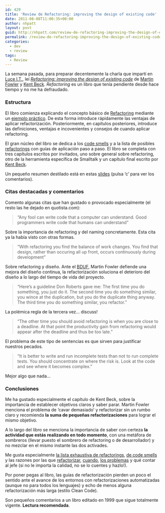 ```yaml
---
id: 429
title: 'Review de Refactoring: improving the design of existing code'
date: 2011-08-08T11:00:35+00:00
author: nhpatt
layout: post
guid: http://nhpatt.com/review-de-refactoring-improving-the-design-of-existing-code/
permalink: /review-de-refactoring-improving-the-design-of-existing-code/
categories:
  - dev
  - review
tags:
  - Review
---
```

La semana pasada, para preparar decentemente la charla que impartí en [Luce I.T.](http://luceit.com), leí _[Refactoring: improving the design of existing code](http://books.google.fr/books/about/Refactoring.html?id=1MsETFPD3I0C&redir_esc=y)_ de [Martin Fowler](https://www.google.fr/search?hl=es&tbo=p&tbm=bks&q=inauthor:%22Martin+Fowler%22&gws_rd=cr&ei=_yp_VKHtOMWracL9gqgJ) y [Kent Beck](https://www.google.fr/search?hl=es&tbo=p&tbm=bks&q=inauthor:%22Kent+Beck%22&gws_rd=cr&ei=tkB_VJLMNYKBabKpgdgJ). _Refactoring_ es un libro que tenía pendiente desde hace tiempo y no me ha defraudado.

### Estructura

El libro comienza explicando el concepto básico de [Refactoring](http://en.wikipedia.org/wiki/Code_refactoring) mediante un [ejemplo práctico](https://github.com/nhpatt/refactoring). De esta forma introduce rápidamente las ventajas de aplicar refactorización. Posteriormente, en capítulos posteriores, introduce las definiciones, ventajas e incovenientes y consejos de cuando aplicar refactoring.

El gran núcleo del libro se dedica a los [code smells](http://en.wikipedia.org/wiki/Code_smell) y a la lista de posibles [refactorings](http://www.refactoring.com/catalog/index.html) con guías de aplicación paso a paso. El libro se completa con tres capítulos escritos por invitados, uno sobre general sobre refactoring, otro de la herramienta específica de Smalltalk y un capítulo final escrito por [Kent Beck](http://en.wikipedia.org/wiki/Kent_Beck).

Un pequeño resumen destilado está en estas [slides](http://nhpatt.com/slides/a%20REFACTORING%20day/) (pulsa &#8216;c&#8217; para ver los comentarios).



### Citas destacadas y comentarios

Comento algunas citas que han gustado o provocado especialmente (el resto las he dejado en quotista.com):

> &#8220;Any fool can write code that a computer can understand. Good programmers write code that humans can understand&#8221;

Sobre la importancia de refactoring y del naming concretamente. Esta cita ya la había visto con otras formas.

> &#8220;With refactoring you find the balance of work changes. You find that design, rather than occuring all up front, occurs continuously during development&#8221;

Sobre refactoring y diseño. Ante el [BDUF](http://en.wikipedia.org/wiki/Big_Design_Up_Front), Martin Fowler defiende una mejora del diseño continua, la refactorización soluciona el deterioro del diseño a lo largo del tiempo de vida del proyecto.

> &#8220;Here&#8217;s a guideline Don Roberts gave me: The first time you do something, you just do it. The second time you do something similar, you wince at the duplication, but you do the duplicate thing anyway. The third time you do something similar, you refactor.&#8221;

La polémica regla de la tercera vez&#8230; discuss!

> &#8220;The other time you should avoid refactoring is when you are close to a deadline. At that point the productivity gain from refactoring would appear after the deadline and thus be too late.&#8221;

El problema de este tipo de sentencias es que sirven para justificar nuestros pecados.

> &#8220;It is better to write and run incomplete tests than not to run complete tests. You should concentrate on where the risk is. Look at the code and see where it becomes complex.&#8221;

Mejor algo que nada&#8230;

### Conclusiones

Me ha gustado especialmente el capítulo de Kent Beck, sobre la importancia de establecer objetivos claros y saber parar. Martin Fowler menciona el problema de &#8216;cavar demasiado&#8217; y refactorizar sin un rumbo claro y recomienda **la suma de pequeñas refactorizaciones** para lograr el mismo objetivo.

A lo largo del libro se menciona la importancia de saber con certeza **la actividad que estás realizando en todo momento**, con una metáfora de sombreros (llevar puesto el sombrero de refactoring o de desarrollador) y no mezclar en el mismo instante las dos activades.

Me gusta especialmente [la lista exhaustiva de refactorings](http://nhpatt.com/slides/a%20REFACTORING%20day/#slide9), [de code smells](http://nhpatt.com/slides/a%20REFACTORING%20day/#slide8) y las razones por las que [refactorizar](http://nhpatt.com/slides/a%20REFACTORING%20day/#slide4), [cuando](http://nhpatt.com/slides/a%20REFACTORING%20day/#slide5), [los problemas](http://nhpatt.com/slides/a%20REFACTORING%20day/#slide7) y qué contar al jefe (si no le importa la calidad, no se lo cuentes y hazlo!).

Por poner pegas al libro, las guías de refactorización pierden un poco el sentido ante el avance de los entornos con refactorizaciones automatizadas (aunque no para todos los lenguajes) y echo de menos alguna refactorización más larga (estilo Clean Code).

Son pequeños comentarios a un libro editado en 1999 que sigue totalmente vigente. **Lectura recomendada**.

